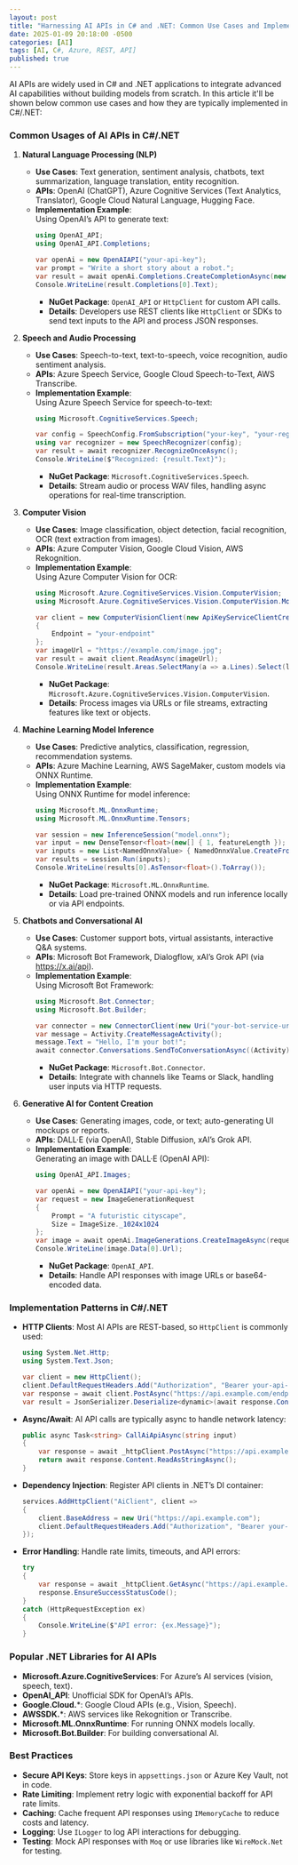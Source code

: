 ```yaml
---
layout: post
title: "Harnessing AI APIs in C# and .NET: Common Use Cases and Implementation Guide"
date: 2025-01-09 20:18:00 -0500
categories: [AI]
tags: [AI, C#, Azure, REST, API]
published: true
---
```


AI APIs are widely used in C# and .NET applications to integrate advanced AI capabilities without building models from scratch. In this article it'll be shown below common use cases and how they are typically implemented in C#/.NET:

### Common Usages of AI APIs in C#/.NET

1. **Natural Language Processing (NLP)**  
   - **Use Cases**: Text generation, sentiment analysis, chatbots, text summarization, language translation, entity recognition.  
   - **APIs**: OpenAI (ChatGPT), Azure Cognitive Services (Text Analytics, Translator), Google Cloud Natural Language, Hugging Face.  
   - **Implementation Example**:  
     Using OpenAI’s API to generate text:
     ```csharp
     using OpenAI_API;
     using OpenAI_API.Completions;

     var openAi = new OpenAIAPI("your-api-key");
     var prompt = "Write a short story about a robot.";
     var result = await openAi.Completions.CreateCompletionAsync(new CompletionRequest(prompt, model: "text-davinci-003", max_tokens: 200));
     Console.WriteLine(result.Completions[0].Text);
     ```
     - **NuGet Package**: `OpenAI_API` or `HttpClient` for custom API calls.  
     - **Details**: Developers use REST clients like `HttpClient` or SDKs to send text inputs to the API and process JSON responses.

2. **Speech and Audio Processing**  
   - **Use Cases**: Speech-to-text, text-to-speech, voice recognition, audio sentiment analysis.  
   - **APIs**: Azure Speech Service, Google Cloud Speech-to-Text, AWS Transcribe.  
   - **Implementation Example**:  
     Using Azure Speech Service for speech-to-text:
     ```csharp
     using Microsoft.CognitiveServices.Speech;

     var config = SpeechConfig.FromSubscription("your-key", "your-region");
     using var recognizer = new SpeechRecognizer(config);
     var result = await recognizer.RecognizeOnceAsync();
     Console.WriteLine($"Recognized: {result.Text}");
     ```
     - **NuGet Package**: `Microsoft.CognitiveServices.Speech`.  
     - **Details**: Stream audio or process WAV files, handling async operations for real-time transcription.

3. **Computer Vision**  
   - **Use Cases**: Image classification, object detection, facial recognition, OCR (text extraction from images).  
   - **APIs**: Azure Computer Vision, Google Cloud Vision, AWS Rekognition.  
   - **Implementation Example**:  
     Using Azure Computer Vision for OCR:
     ```csharp
     using Microsoft.Azure.CognitiveServices.Vision.ComputerVision;
     using Microsoft.Azure.CognitiveServices.Vision.ComputerVision.Models;

     var client = new ComputerVisionClient(new ApiKeyServiceClientCredentials("your-key"))
     {
         Endpoint = "your-endpoint"
     };
     var imageUrl = "https://example.com/image.jpg";
     var result = await client.ReadAsync(imageUrl);
     Console.WriteLine(result.Areas.SelectMany(a => a.Lines).Select(l => l.Text));
     ```
     - **NuGet Package**: `Microsoft.Azure.CognitiveServices.Vision.ComputerVision`.  
     - **Details**: Process images via URLs or file streams, extracting features like text or objects.

4. **Machine Learning Model Inference**  
   - **Use Cases**: Predictive analytics, classification, regression, recommendation systems.  
   - **APIs**: Azure Machine Learning, AWS SageMaker, custom models via ONNX Runtime.  
   - **Implementation Example**:  
     Using ONNX Runtime for model inference:
     ```csharp
     using Microsoft.ML.OnnxRuntime;
     using Microsoft.ML.OnnxRuntime.Tensors;

     var session = new InferenceSession("model.onnx");
     var input = new DenseTensor<float>(new[] { 1, featureLength });
     var inputs = new List<NamedOnnxValue> { NamedOnnxValue.CreateFromTensor("input", input) };
     var results = session.Run(inputs);
     Console.WriteLine(results[0].AsTensor<float>().ToArray());
     ```
     - **NuGet Package**: `Microsoft.ML.OnnxRuntime`.  
     - **Details**: Load pre-trained ONNX models and run inference locally or via API endpoints.

5. **Chatbots and Conversational AI**  
   - **Use Cases**: Customer support bots, virtual assistants, interactive Q&A systems.  
   - **APIs**: Microsoft Bot Framework, Dialogflow, xAI’s Grok API (via https://x.ai/api).  
   - **Implementation Example**:  
     Using Microsoft Bot Framework:
     ```csharp
     using Microsoft.Bot.Connector;
     using Microsoft.Bot.Builder;

     var connector = new ConnectorClient(new Uri("your-bot-service-url"), "your-app-id", "your-app-password");
     var message = Activity.CreateMessageActivity();
     message.Text = "Hello, I'm your bot!";
     await connector.Conversations.SendToConversationAsync((Activity)message);
     ```
     - **NuGet Package**: `Microsoft.Bot.Connector`.  
     - **Details**: Integrate with channels like Teams or Slack, handling user inputs via HTTP requests.

6. **Generative AI for Content Creation**  
   - **Use Cases**: Generating images, code, or text; auto-generating UI mockups or reports.  
   - **APIs**: DALL·E (via OpenAI), Stable Diffusion, xAI’s Grok API.  
   - **Implementation Example**:  
     Generating an image with DALL·E (OpenAI API):
     ```csharp
     using OpenAI_API.Images;

     var openAi = new OpenAIAPI("your-api-key");
     var request = new ImageGenerationRequest
     {
         Prompt = "A futuristic cityscape",
         Size = ImageSize._1024x1024
     };
     var image = await openAi.ImageGenerations.CreateImageAsync(request);
     Console.WriteLine(image.Data[0].Url);
     ```
     - **NuGet Package**: `OpenAI_API`.  
     - **Details**: Handle API responses with image URLs or base64-encoded data.

### Implementation Patterns in C#/.NET
- **HTTP Clients**: Most AI APIs are REST-based, so `HttpClient` is commonly used:
  ```csharp
  using System.Net.Http;
  using System.Text.Json;

  var client = new HttpClient();
  client.DefaultRequestHeaders.Add("Authorization", "Bearer your-api-key");
  var response = await client.PostAsync("https://api.example.com/endpoint", new StringContent(JsonSerializer.Serialize(new { prompt = "Hello" }), Encoding.UTF8, "application/json"));
  var result = JsonSerializer.Deserialize<dynamic>(await response.Content.ReadAsStringAsync());
  ```
- **Async/Await**: AI API calls are typically async to handle network latency:
  ```csharp
  public async Task<string> CallAiApiAsync(string input)
  {
      var response = await _httpClient.PostAsync("https://api.example.com", new StringContent(input));
      return await response.Content.ReadAsStringAsync();
  }
  ```
- **Dependency Injection**: Register API clients in .NET’s DI container:
  ```csharp
  services.AddHttpClient("AiClient", client =>
  {
      client.BaseAddress = new Uri("https://api.example.com");
      client.DefaultRequestHeaders.Add("Authorization", "Bearer your-api-key");
  });
  ```
- **Error Handling**: Handle rate limits, timeouts, and API errors:
  ```csharp
  try
  {
      var response = await _httpClient.GetAsync("https://api.example.com");
      response.EnsureSuccessStatusCode();
  }
  catch (HttpRequestException ex)
  {
      Console.WriteLine($"API error: {ex.Message}");
  }
  ```

### Popular .NET Libraries for AI APIs
- **Microsoft.Azure.CognitiveServices**: For Azure’s AI services (vision, speech, text).  
- **OpenAI_API**: Unofficial SDK for OpenAI’s APIs.  
- **Google.Cloud.***: Google Cloud APIs (e.g., Vision, Speech).  
- **AWSSDK.***: AWS services like Rekognition or Transcribe.  
- **Microsoft.ML.OnnxRuntime**: For running ONNX models locally.  
- **Microsoft.Bot.Builder**: For building conversational AI.  

### Best Practices
- **Secure API Keys**: Store keys in `appsettings.json` or Azure Key Vault, not in code.  
- **Rate Limiting**: Implement retry logic with exponential backoff for API rate limits.  
- **Caching**: Cache frequent API responses using `IMemoryCache` to reduce costs and latency.  
- **Logging**: Use `ILogger` to log API interactions for debugging.  
- **Testing**: Mock API responses with `Moq` or use libraries like `WireMock.Net` for testing.
